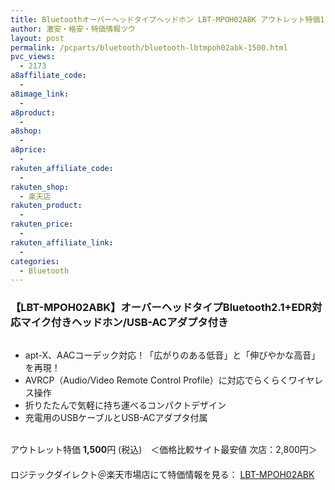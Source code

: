 ```yaml
---
title: Bluetoothオーバーヘッドタイプヘッドホン LBT-MPOH02ABK アウトレット特価1,500円！
author: 激安・格安・特価情報ツウ
layout: post
permalink: /pcparts/bluetooth/bluetooth-lbtmpoh02abk-1500.html
pvc_views:
  - 2173
a8affiliate_code:
  - 
a8image_link:
  - 
a8product:
  - 
a8shop:
  - 
a8price:
  - 
rakuten_affiliate_code:
  - 
rakuten_shop:
  - 楽天店
rakuten_product:
  - 
rakuten_price:
  - 
rakuten_affiliate_link:
  - 
categories:
  - Bluetooth
---
```

### 【LBT-MPOH02ABK】オーバーヘッドタイプBluetooth2.1+EDR対応マイク付きヘッドホン/USB-ACアダプタ付き

<div class="img-bg2 img_L">
  <a href="http://hb.afl.rakuten.co.jp/hgc/036be60e.f56749c0.03ae1481.d73d1064/?pc=http%3a%2f%2fitem.rakuten.co.jp%2flogitec%2flbt-mpoh02abk-sale%2f%3fscid%3daf_link_img&m=http%3a%2f%2fm.rakuten.co.jp%2flogitec%2fi%2f10007082%2f" target="_blank"><img src="http://hbb.afl.rakuten.co.jp/hgb/?pc=http%3a%2f%2fthumbnail.image.rakuten.co.jp%2f%400_mall%2flogitec%2fcabinet%2f01309512%2f02497549%2fimg57164572.jpg%3f_ex%3d128x128&m=http%3a%2f%2fthumbnail.image.rakuten.co.jp%2f%400_mall%2flogitec%2fcabinet%2f01309512%2f02497549%2fimg57164572.jpg" border="0" title="" alt="" /></a>
</div>

<!--more-->

  * apt-X、AACコーデック対応！「広がりのある低音」と「伸びやかな高音」を再現！
  * AVRCP（Audio/Video Remote Control Profile）に対応でらくらくワイヤレス操作
  * 折りたたんで気軽に持ち運べるコンパクトデザイン
  * 充電用のUSBケーブルとUSB-ACアダプタ付属

<br clear="all" />アウトレット特価 <span class="tokka-price"><strong>1,500</strong></span>円 (税込)　＜価格比較サイト最安値 次店：2,800円＞  
　　  
ロジテックダイレクト＠楽天市場店にて特価情報を見る： <a href="http://hb.afl.rakuten.co.jp/hgc/036be60e.f56749c0.03ae1481.d73d1064/?pc=http%3a%2f%2fitem.rakuten.co.jp%2flogitec%2flbt-mpoh02abk-sale%2f%3fscid%3daf_link_img&m=http%3a%2f%2fm.rakuten.co.jp%2flogitec%2fi%2f10007082%2f" target="_blank"><span class="fs150p">LBT-MPOH02ABK</span></a>